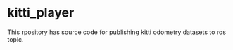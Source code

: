 # kitti_player

This rpository has source code for publishing kitti odometry datasets to ros topic.
